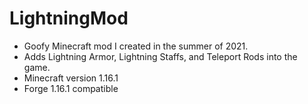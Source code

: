 # LightningMod
* Goofy Minecraft mod I created in the summer of 2021.
* Adds Lightning Armor, Lightning Staffs, and Teleport Rods into the game.
* Minecraft version 1.16.1
* Forge 1.16.1 compatible
